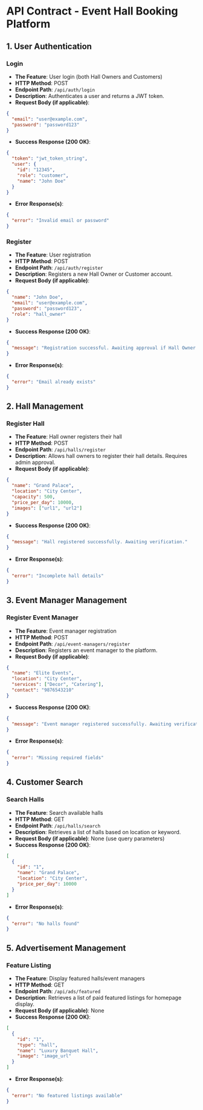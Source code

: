 # API Contract - Event Hall Booking Platform

## 1. User Authentication

### Login
- **The Feature**: User login (both Hall Owners and Customers)
- **HTTP Method**: POST
- **Endpoint Path**: `/api/auth/login`
- **Description**: Authenticates a user and returns a JWT token.
- **Request Body (if applicable)**:
```json
{
  "email": "user@example.com",
  "password": "password123"
}
```
- **Success Response (200 OK)**:
```json
{
  "token": "jwt_token_string",
  "user": {
    "id": "12345",
    "role": "customer",
    "name": "John Doe"
  }
}
```
- **Error Response(s)**:
```json
{
  "error": "Invalid email or password"
}
```

### Register
- **The Feature**: User registration
- **HTTP Method**: POST
- **Endpoint Path**: `/api/auth/register`
- **Description**: Registers a new Hall Owner or Customer account.
- **Request Body (if applicable)**:
```json
{
  "name": "John Doe",
  "email": "user@example.com",
  "password": "password123",
  "role": "hall_owner"
}
```
- **Success Response (200 OK)**:
```json
{
  "message": "Registration successful. Awaiting approval if Hall Owner."
}
```
- **Error Response(s)**:
```json
{
  "error": "Email already exists"
}
```

## 2. Hall Management

### Register Hall
- **The Feature**: Hall owner registers their hall
- **HTTP Method**: POST
- **Endpoint Path**: `/api/halls/register`
- **Description**: Allows hall owners to register their hall details. Requires admin approval.
- **Request Body (if applicable)**:
```json
{
  "name": "Grand Palace",
  "location": "City Center",
  "capacity": 500,
  "price_per_day": 10000,
  "images": ["url1", "url2"]
}
```
- **Success Response (200 OK)**:
```json
{
  "message": "Hall registered successfully. Awaiting verification."
}
```
- **Error Response(s)**:
```json
{
  "error": "Incomplete hall details"
}
```

## 3. Event Manager Management

### Register Event Manager
- **The Feature**: Event manager registration
- **HTTP Method**: POST
- **Endpoint Path**: `/api/event-managers/register`
- **Description**: Registers an event manager to the platform.
- **Request Body (if applicable)**:
```json
{
  "name": "Elite Events",
  "location": "City Center",
  "services": ["Decor", "Catering"],
  "contact": "9876543210"
}
```
- **Success Response (200 OK)**:
```json
{
  "message": "Event manager registered successfully. Awaiting verification."
}
```
- **Error Response(s)**:
```json
{
  "error": "Missing required fields"
}
```

## 4. Customer Search

### Search Halls
- **The Feature**: Search available halls
- **HTTP Method**: GET
- **Endpoint Path**: `/api/halls/search`
- **Description**: Retrieves a list of halls based on location or keyword.
- **Request Body (if applicable)**: None (use query parameters)
- **Success Response (200 OK)**:
```json
[
  {
    "id": "1",
    "name": "Grand Palace",
    "location": "City Center",
    "price_per_day": 10000
  }
]
```
- **Error Response(s)**:
```json
{
  "error": "No halls found"
}
```

## 5. Advertisement Management

### Feature Listing
- **The Feature**: Display featured halls/event managers
- **HTTP Method**: GET
- **Endpoint Path**: `/api/ads/featured`
- **Description**: Retrieves a list of paid featured listings for homepage display.
- **Request Body (if applicable)**: None
- **Success Response (200 OK)**:
```json
[
  {
    "id": "1",
    "type": "hall",
    "name": "Luxury Banquet Hall",
    "image": "image_url"
  }
]
```
- **Error Response(s)**:
```json
{
  "error": "No featured listings available"
}
```
